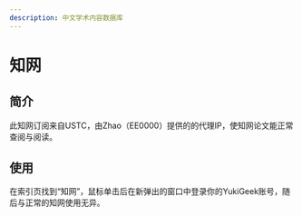 ```yaml
---
description: 中文学术内容数据库
---
```


# 知网

## 简介

此知网订阅来自USTC，由Zhao（EE0000）提供的的代理IP，使知网论文能正常查阅与阅读。

## 使用

在索引页找到“知网”，鼠标单击后在新弹出的窗口中登录你的YukiGeek账号，随后与正常的知网使用无异。
